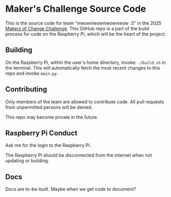 # Maker's Challenge Source Code


This is the source code for team "meowmeowmeowmeow :3" in the 2025 [Makers of Change Challenge](https://www.swhd.org/makersofchange/). This GitHub repo is a part of the build process for code on the Raspberry Pi, which will be the heart of the project.

## Building

On the Raspberry Pi, within the user's home directory, invoke: 
`./build.sh`
in the terminal. This will automatically fetch the most recent changes to this repo and invoke `main.py`.

## Contributing

Only members of the team are allowed to contribute code. All pull requests from unpermitted persons will be denied.

This repo may become private in the future.

## Raspberry Pi Conduct

Ask me for the login to the Raspberry Pi.

The Raspberry Pi should be disconnected from the internet when not updating or building.

## Docs

Docs are to-be-built. Maybe when we get code to document?
